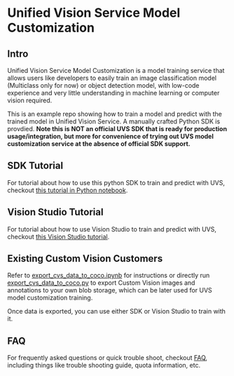 # Unified Vision Service Model Customization

## Intro

Unified Vision Service Model Customization is a model training service that allows users like developers to easily train an image classification model (Multiclass only for now) or object detection model, with low-code experience and very little understanding in machine learning or computer vision required.

This is an example repo showing how to train a model and predict with the trained model in Unified Vision Service. A manually crafted Python SDK is provdied. **Note this is NOT an official UVS SDK that is ready for production usage/integration, but more for convenience of trying out UVS model customization service at the absence of official SDK support.**

## SDK Tutorial

For tutorial about how to use this python SDK to train and predict with UVS, checkout [this tutorial in Python notebook](./tutorial.ipynb).

## Vision Studio Tutorial

For tutorial about how to use Vision Studio to train and predict with UVS, checkout [this Vision Studio tutorial](VisionStudioDemo.md).

## Existing Custom Vision Customers

Refer to [export_cvs_data_to_coco.ipynb](export_cvs_data_to_coco.ipynb) for instructions or directly run [export_cvs_data_to_coco.py](export_cvs_data_to_coco.py) to export Custom Vision images and annotations to your own blob storage, which can be later used for UVS model customization training.

Once data is exported, you can use either SDK or Vision Studio to train with it.

## FAQ

For frequently asked questions or quick trouble shoot, checkout [FAQ](FAQ.md), including things like trouble shooting guide, quota information, etc.
